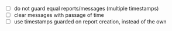 - [ ] do not guard equal reports/messages (multiple timestamps)
- [ ] clear messages with passage of time
- [ ] use timestamps guarded on report creation, instead of the own
